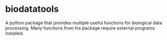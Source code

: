 # biodatatools

A python package that provides multiple useful functions for biological data processing. 
Many functions from his package require external programs installed.
